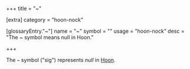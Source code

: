 +++
title = "~"

[extra]
category = "hoon-nock"

[glossaryEntry."~"]
name = "~"
symbol = ""
usage = "hoon-nock"
desc = "The ~ symbol means null in Hoon."

+++

The **`~`** symbol ("sig") represents *null* in
[Hoon](/reference/glossary/hoon).
